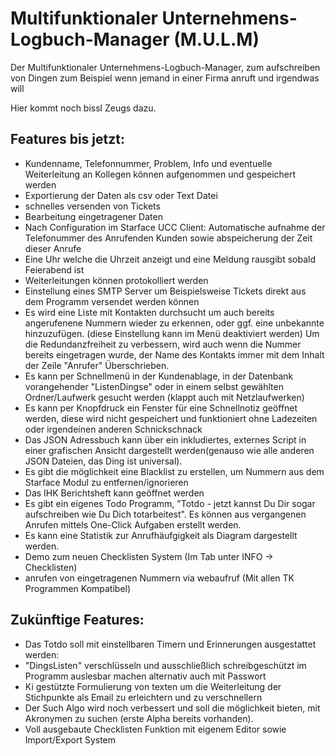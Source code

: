 # Multifunktionaler Unternehmens-Logbuch-Manager (M.U.L.M)
Der Multifunktionaler Unternehmens-Logbuch-Manager, 
zum aufschreiben von Dingen zum Beispiel wenn jemand in einer Firma anruft und irgendwas will

Hier kommt noch bissl Zeugs dazu.
## Features bis jetzt:
- Kundenname, Telefonnummer, Problem, Info und eventuelle Weiterleitung an Kollegen können aufgenommen und gespeichert werden
- Exportierung der Daten als csv oder Text Datei
- schnelles versenden von Tickets
- Bearbeitung eingetragener Daten
- Nach Configuration im Starface UCC Client: Automatische aufnahme der Telefonummer des Anrufenden Kunden sowie abspeicherung der Zeit dieser Anrufe
- Eine Uhr welche die Uhrzeit anzeigt und eine Meldung rausgibt sobald Feierabend ist
- Weiterleitungen können protokolliert werden
- Einstellung eines SMTP Server um Beispielsweise Tickets direkt aus dem Programm versendet werden können
- Es wird eine Liste mit Kontakten durchsucht um auch bereits angerufenene Nummern wieder zu erkennen, oder ggf. eine unbekannte hinzuzufügen. (diese Einstellung kann im Menü deaktiviert werden)
    Um die Redundanzfreiheit zu verbessern, wird auch wenn die Nummer bereits eingetragen wurde, der Name des Kontakts immer mit dem Inhalt der Zeile "Anrufer" Überschrieben.
- Es kann per Schnellmenü in der Kundenablage, in der Datenbank vorangehender "ListenDingse" oder in einem selbst gewählten Ordner/Laufwerk gesucht werden (klappt auch mit Netzlaufwerken)
- Es kann per Knopfdruck ein Fenster für eine Schnellnotiz geöffnet werden, diese wird nicht gespeichert und funktioniert ohne Ladezeiten oder irgendeinen anderen Schnickschnack
- Das JSON Adressbuch kann über ein inkludiertes, externes Script in einer grafischen Ansicht dargestellt werden(genauso wie alle anderen JSON Dateien, das Ding ist universal).
- Es gibt die möglichkeit eine Blacklist zu erstellen, um Nummern aus dem Starface Modul zu entfernen/ignorieren
- Das IHK Berichtsheft kann geöffnet werden
- Es gibt ein eigenes Todo Programm, "Totdo - jetzt kannst Du Dir sogar aufschreiben wie Du Dich totarbeitest". Es können aus vergangenen Anrufen mittels One-Click Aufgaben erstellt werden.
- Es kann eine Statistik zur Anrufhäufgigkeit als Diagram dargestellt werden.
- Demo zum neuen Checklisten System (Im Tab unter INFO -> Checklisten)
- anrufen von eingetragenen Nummern via webaufruf (Mit allen TK Programmen Kompatibel)


## Zukünftige Features:
- Das Totdo soll mit einstellbaren Timern und Erinnerungen ausgestattet werden:
- "DingsListen" verschlüsseln und ausschließlich schreibgeschützt im Programm auslesbar machen alternativ auch mit Passwort
- Ki gestützte Formulierung von texten um die Weiterleitung der Stichpunkte als Email zu erleichtern und zu verschnellern
- Der Such Algo wird noch verbessert und soll die möglichkeit bieten, mit Akronymen zu suchen (erste Alpha bereits vorhanden).
- Voll ausgebaute Checklisten Funktion mit eigenem Editor sowie Import/Export System
